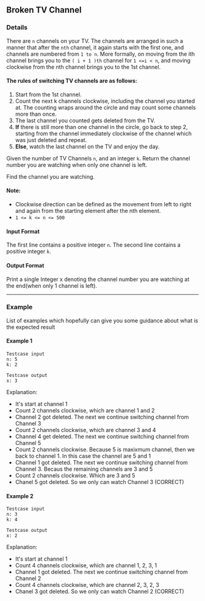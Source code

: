 ## Broken TV Channel
### Details
There are `n` channels on your TV. The channels are arranged in such a manner that after the `nth` channel, it again starts with the first one, and channels are numbered from `1 to n`. More formally, on moving from the ith channel brings you to the `( i + 1 )th` channel for `1 <=i < n`, and moving clockwise from the nth channel brings you to the 1st channel.

#### The rules of switching TV channels are as follows:
1. Start from the 1st channel.
2. Count the next k channels clockwise, including the channel you started at. The counting wraps around the circle and may count some channels more than once.
3. The last channel you counted gets deleted from the TV.
4. **If** there is still more than one channel in the circle, go back to step 2, starting from the channel immediately clockwise of the channel which was just deleted and repeat.
5. **Else**, watch the last channel on the TV and enjoy the day.

Given the number of TV Channels `n`, and an integer `k`. Return the channel number you are watching when only one channel is left.

Find the channel you are watching.

#### Note:
- Clockwise direction can be defined as the movement from left to right and again from the starting element after the nth element.
- `1 <= k <= n <= 500`

#### Input Format
The first line contains a positive integer `n`.
The second line contains a positive integer `k`.

#### Output Format
Print a single Integer x denoting the channel number you are watching at the end(when only 1 channel is left).

------

### Example
List of examples which hopefully can give you some guidance about what is the expected result

#### Example 1
```shell
Testcase input
n: 5
k: 2

Testcase output
x: 3
```

Explanation:
- It's start at channel 1
- Count 2 channels clockwise, which are channel 1 and 2
- Channel 2 got deleted. The next we continue switching channel from Channel 3
- Count 2 channels clockwise, which are channel 3 and 4
- Channel 4 get deleted. The next we continue switching channel from Channel 5
- Count 2 channels clockwise. Because 5 is maxixmum channel, then we back to channel 1. In this case the channel are 5 and 1
- Channel 1 got deleted. The next we continue switching channel from Channel 3. Becaus the remaining channels are 3 and 5
- Count 2 channels clockwise. Which are 3 and 5
- Chanel 5 got deleted. So we only can watch Channel 3 (CORRECT)


#### Example 2
```shell
Testcase input
n: 3
k: 4

Testcase output
x: 2
```

Explanation:
- It's start at channel 1
- Count 4 channels clockwise, which are channel 1, 2, 3, 1
- Channel 1 got deleted. The next we continue switching channel from Channel 2
- Count 4 channels clockwise, which are channel 2, 3, 2, 3
- Chanel 3 got deleted. So we only can watch Channel 2 (CORRECT)
